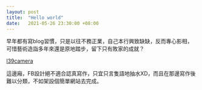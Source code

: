 ```yaml
---
layout: post
title:  "Hello world"
date:   2021-05-26 23:30:00 +08:00
---
```

早年都有寫blog習慣，只是以往不務正業，自己本行興致缺缺，反而專心影相，可惜藝術造詣多年來還是原地踏步，留下只有敗家的成就？

[l39camera](https://l39camera.com)

這邊廂，FB設計絕不適合認真寫作，只宜只言隻語地抽水XD，而且在那邊寫作後難以分類，不如架設個簡單網站去完成。